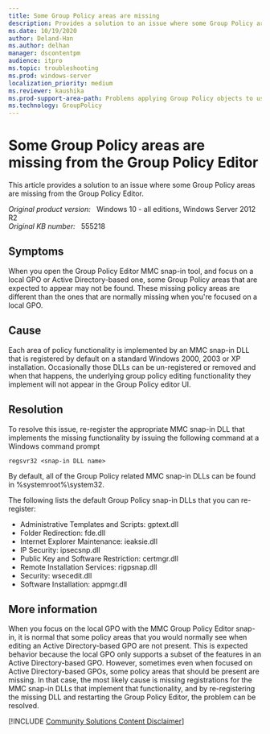 ```yaml
---
title: Some Group Policy areas are missing
description: Provides a solution to an issue where some Group Policy areas are missing from the Group Policy Editor.
ms.date: 10/19/2020
author: Deland-Han
ms.author: delhan
manager: dscontentpm
audience: itpro
ms.topic: troubleshooting
ms.prod: windows-server
localization_priority: medium
ms.reviewer: kaushika
ms.prod-support-area-path: Problems applying Group Policy objects to users or computers
ms.technology: GroupPolicy
---
```

# Some Group Policy areas are missing from the Group Policy Editor

This article provides a solution to an issue where some Group Policy areas are missing from the Group Policy Editor.

_Original product version:_ &nbsp; Windows 10 - all editions, Windows Server 2012 R2  
_Original KB number:_ &nbsp; 555218

## Symptoms

When you open the Group Policy Editor MMC snap-in tool, and focus on a local GPO or Active Directory-based one, some Group Policy areas that are expected to appear may not be found. These missing policy areas are different than the ones that are normally missing when you're focused on a local GPO.

## Cause

Each area of policy functionality is implemented by an MMC snap-in DLL that is registered by default on a standard Windows 2000, 2003 or XP installation. Occasionally those DLLs can be un-registered or removed and when that happens, the underlying group policy editing functionality they implement will not appear in the Group Policy editor UI.

## Resolution

To resolve this issue, re-register the appropriate MMC snap-in DLL that implements the missing functionality by issuing the following command at a Windows command prompt

```console
regsvr32 <snap-in DLL name>
```

By default, all of the Group Policy related MMC snap-in DLLs can be found in %systemroot%\system32.

The following lists the default Group Policy snap-in DLLs that you can re-register:

- Administrative Templates and Scripts: gptext.dll
- Folder Redirection: fde.dll
- Internet Explorer Maintenance: ieaksie.dll
- IP Security: ipsecsnp.dll
- Public Key and Software Restriction: certmgr.dll
- Remote Installation Services: rigpsnap.dll
- Security: wsecedit.dll
- Software Installation: appmgr.dll

## More information

When you focus on the local GPO with the MMC Group Policy Editor snap-in, it is normal that some policy areas that you would normally see when editing an Active Directory-based GPO are not present. This is expected behavior because the local GPO only supports a subset of the features in an Active Directory-based GPO. However, sometimes even when focused on Active Directory-based GPOs, some policy areas that should be present are missing. In that case, the most likely cause is missing registrations for the MMC snap-in DLLs that implement that functionality, and by re-registering the missing DLL and restarting the Group Policy Editor, the problem can be resolved.

[!INCLUDE [Community Solutions Content Disclaimer](../../includes/community-solutions-content-disclaimer.md)]
